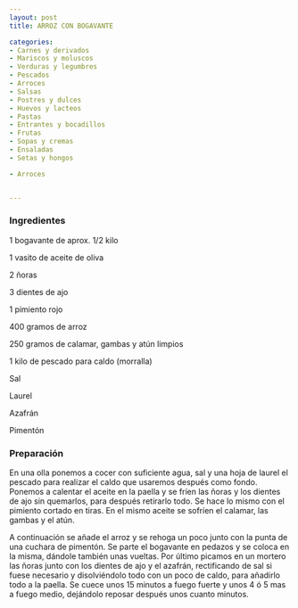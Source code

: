 ```yaml
---
layout: post
title: ARROZ CON BOGAVANTE

categories:
- Carnes y derivados
- Mariscos y moluscos
- Verduras y legumbres
- Pescados
- Arroces
- Salsas
- Postres y dulces
- Huevos y lacteos
- Pastas
- Entrantes y bocadillos
- Frutas
- Sopas y cremas
- Ensaladas
- Setas y hongos

- Arroces


---
```


<h3>Ingredientes</h3>

1 bogavante de aprox. 1/2 kilo

1 vasito de aceite de oliva

2 ñoras

3 dientes de ajo

1 pimiento rojo

400 gramos de arroz

250 gramos de calamar, gambas y atún limpios

1 kilo de pescado para caldo (morralla)

Sal

Laurel

Azafrán

Pimentón

<h3>Preparación</h3>

En una olla ponemos a cocer con suficiente agua, sal y una hoja de laurel el pescado para realizar el caldo que usaremos después como fondo. Ponemos a calentar el aceite en la paella y se fríen las ñoras y los dientes de ajo sin quemarlos, para después retirarlo todo. Se hace lo mismo con el pimiento cortado en tiras. En el mismo aceite se sofríen el calamar, las gambas y el atún.

A continuación se añade el arroz y se rehoga un poco junto con la punta de una cuchara de pimentón. Se parte el bogavante en pedazos y se coloca en la misma, dándole también unas vueltas. Por último picamos en un mortero las ñoras junto con los dientes de ajo y el azafrán, rectificando de sal si fuese necesario y disolviéndolo todo con un poco de caldo, para añadirlo todo a la paella. Se cuece unos 15 minutos a fuego fuerte y unos 4 ó 5 mas a fuego medio, dejándolo reposar después unos cuanto minutos.

